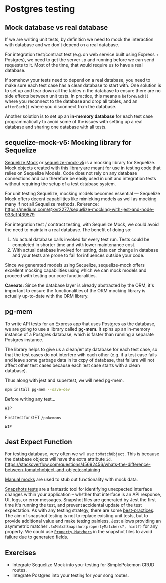 # Postgres testing

## Mock database vs real database

If we are writing unit tests, by definition we need to mock the interaction with database and we don't depend on a real database.

For integration test/contract test (e.g. on web service built using Express + Postgres), we need to get the server up and running before we can send requests to it. Most of the time, that would require us to have a real database.

If somehow your tests need to depend on a real database, you need to make sure each test case has a clean database to start with. One solution is to set up and tear down all the tables in the database to ensure there are no side effects between unit tests. In practice, this means a `beforeEach()` where you reconnect to the database and drop all tables, and an `afterEach()` where you disconnect from the database.

Another solution is to set up an **in-memory database** for each test case programmatically to avoid some of the issues with setting up a real database and sharing one database with all tests.

## sequelize-mock-v5: Mocking library for Sequelize

[Sequelize Mock](https://sequelize-mock.readthedocs.io/en/stable/) or [sequelize-mock-v5](https://www.npmjs.com/package/sequelize-mock-v5) is a mocking library for Sequelize. Mock objects created with this library are meant for use in testing code that relies on Sequelize Models. Code does not rely on any database connections and can therefore be easily used in unit and integration tests without requiring the setup of a test database system.

For unit testing Sequelize, mocking models becomes essential — Sequelize Mock offers decent capabilities like mimicking models as well as mocking many if not all Sequelize methods. Reference: https://medium.com/@kvr2277/sequelize-mocking-with-jest-and-node-933c1f439579

For integration test / contract testing, with Sequelize Mock, we could avoid the need to maintain a real database. The benefit of doing so:
1. No actual database calls invoked for every test run. Tests could be completed in shorter time and with lower maintenance cost.
2. With actual database involved for testing, data can change in database and your tests are prone to fail for influences outside your code.

Since we generated models using Sequelize, sequelize-mock offers excellent mocking capabilities using which we can mock models and proceed with testing our core functionalities.

**Caveats:** Since the database layer is already abstracted by the ORM, it's important to ensure the functionalities of the ORM mocking library is actually up-to-date with the ORM library.

## pg-mem

To write API tests for an Express app that uses Postgres as the database, we are going to use a library called **pg-mem**. It spins up an in-memory instance of a Postgres database, which is faster than running a separate Postgres instance.

The library helps to give us a clean/empty database for each test case, so that the test cases do not interfere with each other (e.g. if a test case fails and leave some garbage data in its copy of database, that failure will not affect other test cases because each test case starts with a clean database).

Thus along with jest and supertest, we will need pg-mem.

```sh
npm install pg-mem --save-dev
```

Before writing any test...

<!-- TODO: example of setting up and tearing down db in beforeEach/afterEach -->

```
WIP
```

First test for GET `/pokemons`

<!-- TODO: example of GET test with .toMatchObject -->

```
WIP
```

## Jest Expect Function

For testing database, very often we will use `toMatchObject`. This is because the database objects will have the extra attribute `id`.
https://stackoverflow.com/questions/45692456/whats-the-difference-between-tomatchobject-and-objectcontaining

[Manual mocks](https://jestjs.io/docs/manual-mocks) are used to stub out functionality with mock data.

[Snapshots tests](https://jestjs.io/docs/snapshot-testing) are a fantastic tool for identifying unexpected interface changes within your application – whether that interface is an API response, UI, logs, or error messages. Snapshot files are generated by Jest the first time it's running the test, and prevent accidental update of the test expectation. As with any testing strategy, there are some [best-practices](https://jestjs.io/docs/snapshot-testing#best-practices). The aim of snapshot testing is not to replace existing unit tests, but to provide additional value and make testing painless. Jest allows providing an asymmetric matcher `.toMatchSnapshot(propertyMatchers?, hint?)` for any property. We could use [`Property Matchers`](https://jestjs.io/docs/snapshot-testing#property-matchers) in the snapshot files to avoid failure due to generated fields.

## Exercises

- Integrate Sequelize Mock into your testing for SimplePokemon CRUD routes.
- Integrate Postgres into your testing for your song routes.
